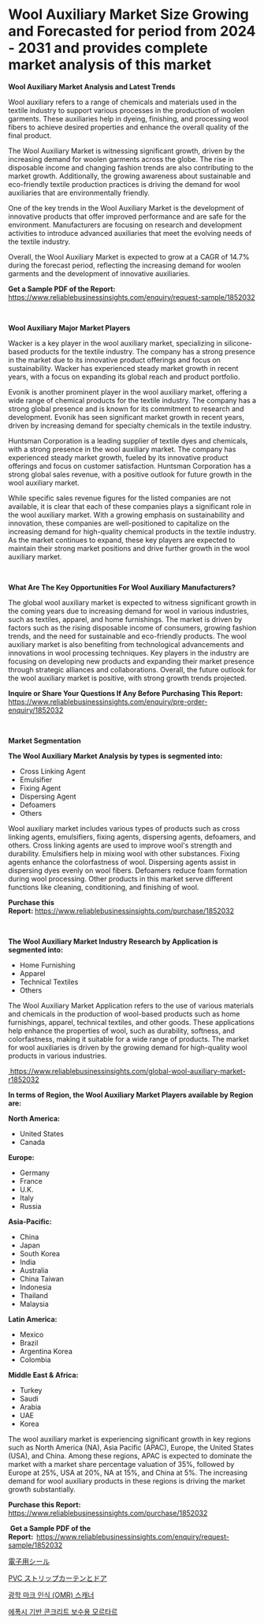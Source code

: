 <p><h1>Wool Auxiliary Market Size Growing and Forecasted for period from 2024 - 2031 and provides complete market analysis of this market</h1></p><p><strong>Wool Auxiliary Market Analysis and Latest Trends</strong></p>
<p><p>Wool auxiliary refers to a range of chemicals and materials used in the textile industry to support various processes in the production of woolen garments. These auxiliaries help in dyeing, finishing, and processing wool fibers to achieve desired properties and enhance the overall quality of the final product.</p><p>The Wool Auxiliary Market is witnessing significant growth, driven by the increasing demand for woolen garments across the globe. The rise in disposable income and changing fashion trends are also contributing to the market growth. Additionally, the growing awareness about sustainable and eco-friendly textile production practices is driving the demand for wool auxiliaries that are environmentally friendly.</p><p>One of the key trends in the Wool Auxiliary Market is the development of innovative products that offer improved performance and are safe for the environment. Manufacturers are focusing on research and development activities to introduce advanced auxiliaries that meet the evolving needs of the textile industry.</p><p>Overall, the Wool Auxiliary Market is expected to grow at a CAGR of 14.7% during the forecast period, reflecting the increasing demand for woolen garments and the development of innovative auxiliaries.</p></p>
<p><strong>Get a Sample PDF of the Report:&nbsp;</strong> <a href="https://www.reliablebusinessinsights.com/enquiry/request-sample/1852032">https://www.reliablebusinessinsights.com/enquiry/request-sample/1852032</a></p>
<p>&nbsp;</p>
<p><strong>Wool Auxiliary Major Market Players</strong></p>
<p><p>Wacker is a key player in the wool auxiliary market, specializing in silicone-based products for the textile industry. The company has a strong presence in the market due to its innovative product offerings and focus on sustainability. Wacker has experienced steady market growth in recent years, with a focus on expanding its global reach and product portfolio.</p><p>Evonik is another prominent player in the wool auxiliary market, offering a wide range of chemical products for the textile industry. The company has a strong global presence and is known for its commitment to research and development. Evonik has seen significant market growth in recent years, driven by increasing demand for specialty chemicals in the textile industry.</p><p>Huntsman Corporation is a leading supplier of textile dyes and chemicals, with a strong presence in the wool auxiliary market. The company has experienced steady market growth, fueled by its innovative product offerings and focus on customer satisfaction. Huntsman Corporation has a strong global sales revenue, with a positive outlook for future growth in the wool auxiliary market.</p><p>While specific sales revenue figures for the listed companies are not available, it is clear that each of these companies plays a significant role in the wool auxiliary market. With a growing emphasis on sustainability and innovation, these companies are well-positioned to capitalize on the increasing demand for high-quality chemical products in the textile industry. As the market continues to expand, these key players are expected to maintain their strong market positions and drive further growth in the wool auxiliary market.</p></p>
<p>&nbsp;</p>
<p><strong>What Are The Key Opportunities For Wool Auxiliary Manufacturers?</strong></p>
<p><p>The global wool auxiliary market is expected to witness significant growth in the coming years due to increasing demand for wool in various industries, such as textiles, apparel, and home furnishings. The market is driven by factors such as the rising disposable income of consumers, growing fashion trends, and the need for sustainable and eco-friendly products. The wool auxiliary market is also benefiting from technological advancements and innovations in wool processing techniques. Key players in the industry are focusing on developing new products and expanding their market presence through strategic alliances and collaborations. Overall, the future outlook for the wool auxiliary market is positive, with strong growth trends projected.</p></p>
<p><strong>Inquire or Share Your Questions If Any Before Purchasing This Report:</strong> <a href="https://www.reliablebusinessinsights.com/enquiry/pre-order-enquiry/1852032">https://www.reliablebusinessinsights.com/enquiry/pre-order-enquiry/1852032</a></p>
<p>&nbsp;</p>
<p><strong>Market Segmentation</strong></p>
<p><strong>The Wool Auxiliary Market Analysis by types is segmented into:</strong></p>
<p><ul><li>Cross Linking Agent</li><li>Emulsifier</li><li>Fixing Agent</li><li>Dispersing Agent</li><li>Defoamers</li><li>Others</li></ul></p>
<p><p>Wool auxiliary market includes various types of products such as cross linking agents, emulsifiers, fixing agents, dispersing agents, defoamers, and others. Cross linking agents are used to improve wool's strength and durability. Emulsifiers help in mixing wool with other substances. Fixing agents enhance the colorfastness of wool. Dispersing agents assist in dispersing dyes evenly on wool fibers. Defoamers reduce foam formation during wool processing. Other products in this market serve different functions like cleaning, conditioning, and finishing of wool.</p></p>
<p><strong>Purchase this Report:&nbsp;</strong><a href="https://www.reliablebusinessinsights.com/purchase/1852032">https://www.reliablebusinessinsights.com/purchase/1852032</a></p>
<p>&nbsp;</p>
<p><strong>The Wool Auxiliary Market Industry Research by Application is segmented into:</strong></p>
<p><ul><li>Home Furnishing</li><li>Apparel</li><li>Technical Textiles</li><li>Others</li></ul></p>
<p><p>The Wool Auxiliary Market Application refers to the use of various materials and chemicals in the production of wool-based products such as home furnishings, apparel, technical textiles, and other goods. These applications help enhance the properties of wool, such as durability, softness, and colorfastness, making it suitable for a wide range of products. The market for wool auxiliaries is driven by the growing demand for high-quality wool products in various industries.</p></p>
<p><a href="https://www.reliablebusinessinsights.com/global-wool-auxiliary-market-r1852032">&nbsp;https://www.reliablebusinessinsights.com/global-wool-auxiliary-market-r1852032</a></p>
<p><strong>In terms of Region, the Wool Auxiliary Market Players available by Region are:</strong></p>
<p>
    <p> <strong> North America: </strong>
        <ul>
            <li>United States</li>
            <li>Canada</li>
        </ul>
        </p> 
    <p> <strong> Europe: </strong>
        <ul>
            <li>Germany</li>
            <li>France</li>
            <li>U.K.</li>
            <li>Italy</li>
            <li>Russia</li>
        </ul>
        </p> 
    <p> <strong> Asia-Pacific: </strong>
        <ul>
            <li>China</li>
            <li>Japan</li>
            <li>South Korea</li>
            <li>India</li>
            <li>Australia</li>
            <li>China Taiwan</li>
            <li>Indonesia</li>
            <li>Thailand</li>
            <li>Malaysia</li>
        </ul>
        </p> 
    <p> <strong> Latin America: </strong>
        <ul>
            <li>Mexico</li>
            <li>Brazil</li>
            <li>Argentina Korea</li>
            <li>Colombia</li>
        </ul>
        </p> 
    <p> <strong> Middle East & Africa: </strong>
        <ul>
            <li>Turkey</li>
            <li>Saudi</li>
            <li>Arabia</li>
            <li>UAE</li>
            <li>Korea</li>
        </ul>
    </p>
    </p>
<p><p>The wool auxiliary market is experiencing significant growth in key regions such as North America (NA), Asia Pacific (APAC), Europe, the United States (USA), and China. Among these regions, APAC is expected to dominate the market with a market share percentage valuation of 35%, followed by Europe at 25%, USA at 20%, NA at 15%, and China at 5%. The increasing demand for wool auxiliary products in these regions is driving the market growth substantially.</p></p>
<p><strong>Purchase this Report: </strong><a href="https://www.reliablebusinessinsights.com/purchase/1852032">https://www.reliablebusinessinsights.com/purchase/1852032</a></p>
<p>&nbsp;<strong>Get a Sample PDF of the Report:&nbsp;&nbsp;</strong><a href="https://www.reliablebusinessinsights.com/enquiry/request-sample/1852032">https://www.reliablebusinessinsights.com/enquiry/request-sample/1852032</a></p>
<p><strong></strong></p>
<p><p><a href="https://medium.com/@amehdzmay/%E9%9B%BB%E5%AD%90%E5%B8%82%E5%A0%B4%E8%AA%BF%E6%9F%BB%E3%83%AC%E3%83%9D%E3%83%BC%E3%83%88%E3%81%AE%E3%81%9F%E3%82%81%E3%81%AE%E5%8D%B0%E9%91%91%E3%82%92-%E3%81%9D%E3%81%AE%E6%AD%B4%E5%8F%B2%E3%81%A82031%E5%B9%B4%E3%81%BE%E3%81%A7%E3%81%AE%E4%BA%88%E6%B8%AC%E3%81%AB%E3%81%A4%E3%81%84%E3%81%A6%E8%A8%B3%E3%81%97%E3%81%A6%E3%81%8F%E3%81%A0%E3%81%95%E3%81%84-b345012ada5f">電子用シール</a></p><p><a href="https://medium.com/@reannakling/pvc%E3%82%B9%E3%83%88%E3%83%AA%E3%83%83%E3%83%97%E3%82%AB%E3%83%BC%E3%83%86%E3%83%B3%E3%81%A8%E3%83%89%E3%82%A2%E3%81%AE%E5%B8%82%E5%A0%B4%E3%82%B7%E3%82%A7%E3%82%A2%E3%81%AE%E9%80%B2%E5%8C%96%E3%81%A8%E5%B8%82%E5%A0%B4%E6%88%90%E9%95%B7%E3%81%AE%E3%83%88%E3%83%AC%E3%83%B3%E3%83%892024%E5%B9%B4-2031%E5%B9%B4-b096297def17">PVC ストリップカーテンとドア</a></p><p><a href="https://medium.com/@edaunhshhs/%EA%B4%91%ED%95%99%EC%8B%9D-%EB%A7%88%ED%81%AC-%EC%9D%B8%EC%8B%9D-omr-%EC%8A%A4%EC%BA%90%EB%84%88-%EC%8B%9C%EC%9E%A5-%EA%B7%9C%EB%AA%A8-cagr-%ED%8A%B8%EB%A0%8C%EB%93%9C-2024-2030-0c71f9d0685d">광학 마크 인식 (OMR) 스캐너</a></p><p><a href="https://medium.com/@jaceykeebler2022/%EC%97%90%ED%8F%AD%EC%8B%9C-%EA%B8%B0%EB%B0%98-%EC%BD%98%ED%81%AC%EB%A6%AC%ED%8A%B8-%EC%88%98%EB%A6%AC-%EB%AA%B0%ED%83%88-%EC%8B%9C%EC%9E%A5-%EA%B7%9C%EB%AA%A8-%EB%B0%8F-%EC%8B%9C%EC%9E%A5-%EB%8F%99%ED%96%A5-%EC%99%84%EC%A0%84%ED%95%9C-%EC%82%B0%EC%97%85-%EA%B0%9C%EC%9A%94-2024%EB%85%84%EB%B6%80%ED%84%B0-2031%EB%85%84%EA%B9%8C%EC%A7%80-5dc769856db4">에폭시 기반 콘크리트 보수용 모르타르</a></p></p>